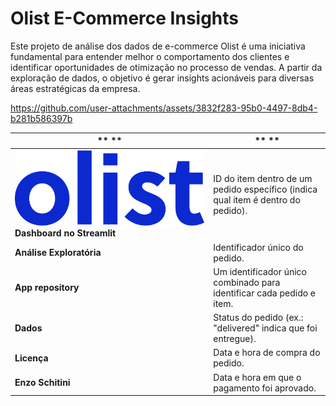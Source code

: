 # Olist E-Commerce Insights
Este projeto de análise dos dados de e-commerce Olist é uma iniciativa fundamental para entender melhor o comportamento dos clientes e identificar oportunidades de otimização no processo de vendas. A partir da exploração de dados, o objetivo é gerar insights acionáveis para diversas áreas estratégicas da empresa.



https://github.com/user-attachments/assets/3832f283-95b0-4497-8db4-b281b586397b






| ** **                          | ** **                                                                                     |
|-------------------------------------|---------------------------------------------------------------------------------------------------|
| ![](https://raw.githubusercontent.com/enzoschitini/Olist/refs/heads/streamlit/img/olistlogo.png) **Dashboard no Streamlit**                   | ID do item dentro de um pedido específico (indica qual item é dentro do pedido). |
| **Análise Exploratória**                        | Identificador único do pedido. |
| **App repository**                 | Um identificador único combinado para identificar cada pedido e item. |
| **Dados**                    | Status do pedido (ex.: "delivered" indica que foi entregue). |
| **Licença**        | Data e hora de compra do pedido. |
| **Enzo Schitini**               | Data e hora em que o pagamento foi aprovado. |
